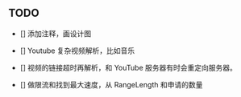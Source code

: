 ## TODO  

- [] 添加注释，画设计图

- [] Youtube 复杂视频解析，比如音乐

- [] 视频的链接超时再解析，和 YouTube 服务器有时会重定向服务器。

- [] 做限流和找到最大速度，从 RangeLength 和申请的数量
